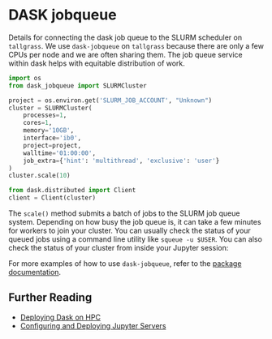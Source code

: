 # DASK jobqueue

Details for connecting the dask job queue to the SLURM scheduler on `tallgrass`.  We use `dask-jobqueue` on `tallgrass` because there are only a few CPUs per node and we are often sharing them.  The job queue service within dask helps with equitable distribution of work.

```python
import os
from dask_jobqueue import SLURMCluster

project = os.environ.get('SLURM_JOB_ACCOUNT', "Unknown")
cluster = SLURMCluster(
    processes=1,
    cores=1,
    memory='10GB',
    interface='ib0',
    project=project,
    walltime='01:00:00',
    job_extra={'hint': 'multithread', 'exclusive': 'user'}
)
cluster.scale(10)

from dask.distributed import Client
client = Client(cluster)
```

The `scale()` method submits a batch of jobs to the SLURM job queue system.
Depending on how busy the job queue is, it can take a few minutes for workers
to join your cluster. You can usually check the status of your queued jobs
using a command line utility like `squeue -u $USER`. You can also check the
status of your cluster from inside your Jupyter session:

For more examples of how to use `dask-jobqueue`, refer to the
[package documentation](http://dask-jobqueue.readthedocs.io).

## Further Reading

* [Deploying Dask on HPC](http://dask.pydata.org/en/latest/setup/hpc.html)
* [Configuring and Deploying Jupyter Servers](http://jupyter-notebook.readthedocs.io/en/stable/index.html)
